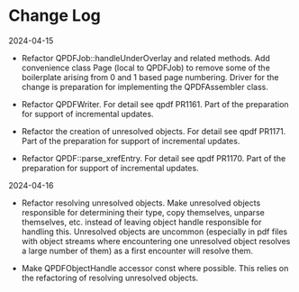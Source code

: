 Change Log
==========


2024-04-15

- Refactor QPDFJob::handleUnderOverlay and related methods. Add convenience class Page (local to QPDFJob) to remove some
  of the boilerplate arising from 0 and 1 based page numbering. Driver for the change is preparation for implementing
  the QPDFAssembler class.

- Refactor QPDFWriter. For detail see qpdf PR1161. Part of the preparation for support of incremental updates.

- Refactor the creation of unresolved objects. For detail see qpdf PR1171. Part of the preparation for support of
  incremental updates.

- Refactor QPDF::parse_xrefEntry. For detail see qpdf PR1170. Part of the preparation for support of incremental
  updates.

2024-04-16

- Refactor resolving unresolved objects. Make unresolved objects responsible for determining their type, copy
  themselves, unparse themselves, etc. instead of leaving object handle responsible for handling this. Unresolved
  objects are uncommon (especially in pdf files with object streams where encountering one unresolved object resolves a
  large number of them) as a first encounter will resolve them.

- Make QPDFObjectHandle accessor const where possible. This relies on the refactoring of resolving unresolved objects. 
